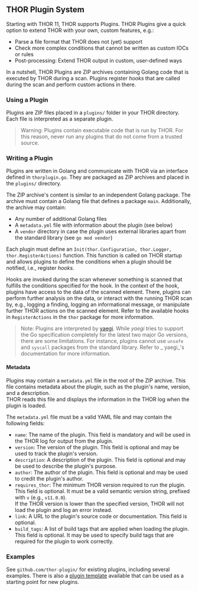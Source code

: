 ## THOR Plugin System

Starting with THOR 11, THOR supports Plugins. THOR Plugins give a quick option to extend THOR with
your own, custom features, e.g.:

* Parse a file format that THOR does not (yet) support
* Check more complex conditions that cannot be written as custom IOCs or rules
* Post-processing: Extend THOR output in custom, user-defined ways

In a nutshell, THOR Plugins are ZIP archives containing Golang code that is executed by THOR during
a scan. Plugins register _hooks_ that are called during the scan and perform custom actions in
there.

### Using a Plugin

Plugins are ZIP files placed in a `plugins/` folder in your THOR directory. Each file is
interpreted as a separate plugin.

> Warning: Plugins contain executable code that is run by THOR. For this reason, never run any
> plugins that do not come from a trusted source.

### Writing a Plugin

Plugins are written in Golang and communicate with THOR via an interface defined in
`thorplugin.go`. They are packaged as ZIP archives and placed in the `plugins/` directory.

The ZIP archive's content is similar to an independent Golang package. The archive must contain a
Golang file that defines a package `main`. Additionally, the archive may contain:
* Any number of additional Golang files
* A `metadata.yml` file with information about the plugin (see below)
* A `vendor` directory in case the plugin uses external libraries apart from the standard library (see `go mod vendor`)

Each plugin must define an `Init(thor.Configuration, thor.Logger, thor.RegisterActions)` function.
This function is called on THOR startup and allows plugins to define the conditions when a plugin
should be notified, i.e., register _hooks_.

Hooks are invoked during the scan whenever something is scanned that fulfills the conditions
specified for the hook. In the context of the hook, plugins have access to the data of the scanned
element. There, plugins can perform further analysis on the data, or interact with the running THOR
scan by, e.g., logging a finding, logging an informational message, or manipulate further THOR
actions on the scanned element. Refer to the available hooks in `RegisterActions` in the `thor`
package for more information.

> Note: Plugins are interpreted by [yaegi](https://github.com/traefik/yaegi). While _yaegi_ tries
> to support the Go specification completely for the latest two major Go versions, there are some
> limitations. For instance, plugins cannot use `unsafe` and `syscall` packages from the standard
> library. Refer to _ yaegi_'s documentation for more information.

#### Metadata

Plugins may contain a `metadata.yml` file in the root of the ZIP archive. This file contains
metadata about the plugin, such as the plugin's name, version, and a description. \
THOR reads this file and displays the information in the THOR log when the plugin is loaded.

The `metadata.yml` file must be a valid YAML file and may contain the following fields:

* `name`: The name of the plugin. This field is mandatory and will be used in the THOR log for output from the plugin.
* `version`: The version of the plugin. This field is optional and may be used to track the plugin's version.
* `description`: A description of the plugin. This field is optional and may be used to describe the plugin's purpose.
* `author`: The author of the plugin. This field is optional and may be used to credit the plugin's author.
* `requires_thor`: The minimum THOR version required to run the plugin.
  This field is optional.
  It must be a valid semantic version string, prefixed with `v` (e.g., `v11.0.0`). \
  If the THOR version is lower than the specified version, THOR will not load the plugin and log an error instead.
* `link`: A URL to the plugin's source code or documentation. This field is optional.
* `build_tags`: A list of build tags that are applied when loading the plugin. This field is optional.
  It may be used to specify build tags that are required for the plugin to work correctly.

### Examples

See `github.com/thor-plugin/` for existing plugins, including several examples.
There is also a [plugin template](https://github.com/thor-plugins/) available that can be used as a starting point for new plugins.
